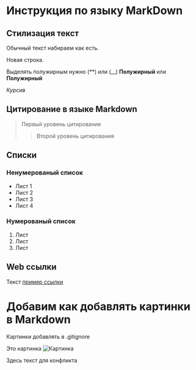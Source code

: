 # Инструкция по языку MarkDown

## Стилизация текст
Обычный текст набираем как есть.

Новая строка. 

Выделять полужирным нужно (**) или (__) **Полужирный** или __Полужирный__

*Курсив*

## Цитирование в языке Markdown
> Первый уровень цитирования
>> Второй уровень цитирования

## Списки
### Ненумерованый список 
* Лист 1
* Лист 2
* Лист 3
* Лист 4

### Нумерованый список 
1. Лист
2. Лист
3. Лист

## Web ссылки
Текст [пример ссылки](vk.com "Вспылавающая подсказка вк ком")

# Добавим как добавлять картинки в Markdown

Картинки добавлять в .gitignore

Это картинка ![Картинка](orange.png)

Здесь текст для конфликта

